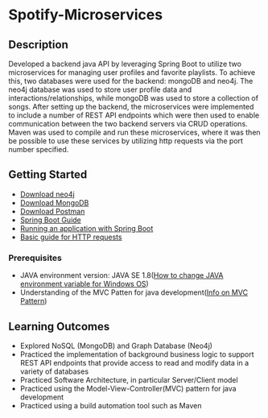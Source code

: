 # Spotify-Microservices

## Description

 Developed a backend java API by leveraging Spring Boot to utilize two microservices for
managing user profiles and favorite playlists. To achieve this, two databases were used for
the backend: mongoDB and neo4j. The neo4j database was used to store user profile data and
interactions/relationships, while mongoDB was used to store a collection of songs. After setting up the
backend, the microservices were implemented to include a number of REST API endpoints
which were then used to enable communication between the two backend servers via CRUD operations. Maven
was used to compile and run these microservices, where it was then be possible to use these
services by utilizing http requests via the port number specified.

## Getting Started

  - [Download neo4j](https://neo4j.com/download/)
  - [Download MongoDB](https://www.mongodb.com/try/download/community-edition/releases)
  - [Download Postman](https://www.postman.com/downloads/)
  - [Spring Boot Guide](https://spring.io/guides/gs/spring-boot)
  - [Running an application with Spring Boot](https://docs.spring.io/spring-boot/maven-plugin/run.html)
  - [Basic guide for HTTP requests](https://apidog.com/blog/rest-api-endpoints/)

### Prerequisites
   - JAVA environment version: JAVA SE 1.8([How to change JAVA environment variable for Windows OS](https://www.codejava.net/java-core/how-to-set-java-home-environment-variable-on-windows-10))
   - Understanding of the MVC Patten for java development([Info on MVC Pattern](https://www.geeksforgeeks.org/mvc-design-pattern/))

## Learning Outcomes
 - Explored NoSQL (MongoDB) and Graph Database (Neo4j)
 - Practiced the implementation of background business logic to support REST API endpoints that provide access to read and modify data in a variety of databases
 - Practiced Software Architecture, in particular Server/Client model
 - Practiced using the Model-View-Controller(MVC) pattern for java development
 - Practiced using a build automation tool such as Maven


